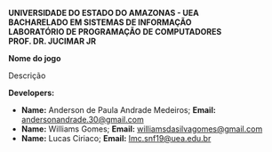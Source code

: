 <b>UNIVERSIDADE DO ESTADO DO AMAZONAS - UEA</b><br>
<b>BACHARELADO EM SISTEMAS DE INFORMAÇÃO</b><br>
<b>LABORATÓRIO DE PROGRAMAÇÃO DE COMPUTADORES</b><br>
<b>PROF. DR. JUCIMAR JR</b><br>

<b>Nome do jogo</b>
<p>Descrição</p>

<b>Developers:</b>

- <b>Name:</b> Anderson de Paula Andrade Medeiros; <b>Email:</b> andersonandrade.30@gmail.com
- <b>Name:</b> Williams Gomes; <b>Email:</b> williamsdasilvagomes@gmail.com
- <b>Name:</b> Lucas Ciriaco; <b>Email:</b> Imc.snf19@uea.edu.br
